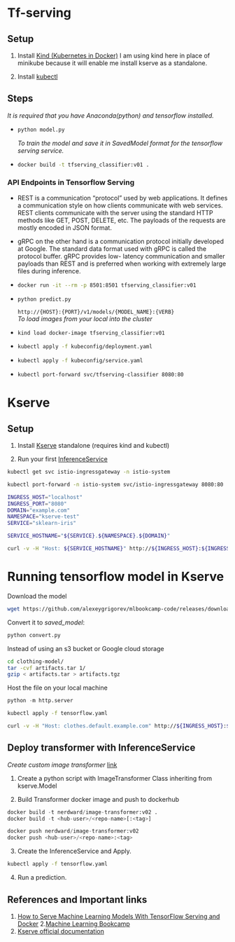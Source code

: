 # Tf-serving
## Setup 
1. Install [Kind (Kubernetes in Docker)](https://kind.sigs.k8s.io/docs/user/quick-start/#installation)
   I am using kind here in place of minikube because it will enable me install kserve as a standalone.

2. Install [kubectl](https://kubernetes.io/docs/tasks/tools/)

## Steps
*It is required that you have Anaconda(python) and tensorflow installed.*
* ```python
  python model.py
  ```
  *To train the model and save it in SavedModel format for the tensorflow serving service.*

* ```bash
  docker build -t tfserving_classifier:v01 .
  ```

### API Endpoints in Tensorflow Serving
* REST is a communication “protocol” used by web applications. It defines a communication style on how clients communicate with web services. REST clients communicate with the server using the standard HTTP methods like GET, POST, DELETE, etc. The payloads of the requests are mostly encoded in JSON format.

* gRPC on the other hand is a communication protocol initially developed at Google. The standard data format used with gRPC is called the protocol buffer. gRPC provides low- latency communication and smaller payloads than REST and is preferred when working with extremely large files during inference. 


* ```bash
  docker run -it --rm -p 8501:8501 tfserving_classifier:v01
  ```
* ```python
  python predict.py
  ```
  `http://{HOST}:{PORT}/v1/models/{MODEL_NAME}:{VERB}`  
*To load images from your local into the cluster*
* ```bash
  kind load docker-image tfserving_classifier:v01
  ```
* ```bash
  kubectl apply -f kubeconfig/deployment.yaml
  ```
* ```bash
  kubectl apply -f kubeconfig/service.yaml
  ```
* ```bash
  kubectl port-forward svc/tfserving-classifier 8080:80
  ```

# Kserve
## Setup
1. Install [Kserve](https://kserve.github.io/website/master/get_started/)  standalone (requires kind and kubectl)

2. Run your first [InferenceService](https://kserve.github.io/website/master/get_started/first_isvc/)

```bash
kubectl get svc istio-ingressgateway -n istio-system
```
```bash
kubectl port-forward -n istio-system svc/istio-ingressgateway 8080:80
```

```bash
INGRESS_HOST="localhost"
INGRESS_PORT="8080"
DOMAIN="example.com"
NAMESPACE="kserve-test"
SERVICE="sklearn-iris"

SERVICE_HOSTNAME="${SERVICE}.${NAMESPACE}.${DOMAIN}"

curl -v -H "Host: ${SERVICE_HOSTNAME}" http://${INGRESS_HOST}:${INGRESS_PORT}/v1/models/sklearn-iris:predict -d @./iris-input.json
```

# Running tensorflow model in Kserve
Download the model
  ```bash
  wget https://github.com/alexeygrigorev/mlbookcamp-code/releases/download/chapter7-model/xception_v4_large_08_0.894.h5
  ```

Convert it to *saved_model*:
```python
python convert.py
```
Instead of using an s3 bucket or Google cloud storage
```bash
cd clothing-model/
tar -cvf artifacts.tar 1/
gzip < artifacts.tar > artifacts.tgz
```
Host the file on your local machine
```python
python -m http.server
```
```bash
kubectl apply -f tensorflow.yaml 
```
```bash
curl -v -H "Host: clothes.default.example.com" http://${INGRESS_HOST}:${INGRESS_PORT}/v1/models/clothes:predict -d $INPUT_PATH
```

## Deploy transformer with InferenceService
*Create custom image transformer* [link](https://kserve.github.io/website/master/modelserving/v1beta1/transformer/torchserve_image_transformer/#create-custom-image-transformer)

1. Create a python script with ImageTransformer Class inheriting from kserve.Model

2. Build Transformer docker image and push to dockerhub
  ```python
  docker build -t nerdward/image-transformer:v02 .
  docker build -t <hub-user>/<repo-name>[:<tag>]

  docker push nerdward/image-transformer:v02
  docker push <hub-user>/<repo-name>:<tag>
  ```

3. Create the InferenceService and Apply.
  ```bash
  kubectl apply -f tensorflow.yaml
  ```
4. Run a prediction.

## References and Important links
1. [How to Serve Machine Learning Models With TensorFlow Serving and Docker](https://neptune.ai/blog/how-to-serve-machine-learning-models-with-tensorflow-serving-and-docker)
2.[Machine Learning Bookcamp](https://github.com/alexeygrigorev/mlbookcamp-code)
3. [Kserve official documentation](https://kserve.github.io/website/master/)